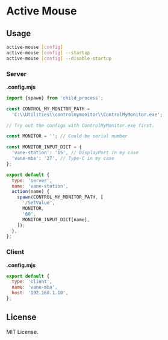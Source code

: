 # Active Mouse

## Usage

```sh
active-mouse [config]
active-mouse [config] --startup
active-mouse [config] --disable-startup
```

### Server

**.config.mjs**

```js
import {spawn} from 'child_process';

const CONTROL_MY_MONITOR_PATH =
  'C:\\Utilities\\controlmymonitor\\ControlMyMonitor.exe';

// Try out the configs with ControlMyMonitor.exe first.

const MONITOR = ''; // Could be serial number

const MONITOR_INPUT_DICT = {
  'vane-station': '15', // DisplayPort in my case
  'vane-mba': '27', // Type-C in my case
};

export default {
  type: 'server',
  name: 'vane-station',
  action(name) {
    spawn(CONTROL_MY_MONITOR_PATH, [
      '/SetValue',
      MONITOR,
      '60',
      MONITOR_INPUT_DICT[name],
    ]);
  },
};
```

### Client

**.config.mjs**

```js
export default {
  type: 'client',
  name: 'vane-mba',
  host: '192.168.1.10',
};
```

## License

MIT License.
